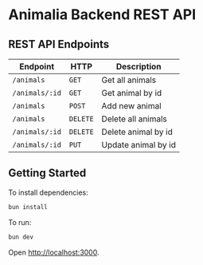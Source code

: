 # Animalia Backend REST API

## REST API Endpoints

| Endpoint       | HTTP     | Description         |
| -------------- | -------- | ------------------- |
| `/animals`     | `GET`    | Get all animals     |
| `/animals/:id` | `GET`    | Get animal by id    |
| `/animals`     | `POST`   | Add new animal      |
| `/animals`     | `DELETE` | Delete all animals  |
| `/animals/:id` | `DELETE` | Delete animal by id |
| `/animals/:id` | `PUT`    | Update animal by id |

## Getting Started

To install dependencies:

```sh
bun install
```

To run:

```sh
bun dev
```

Open <http://localhost:3000>.
